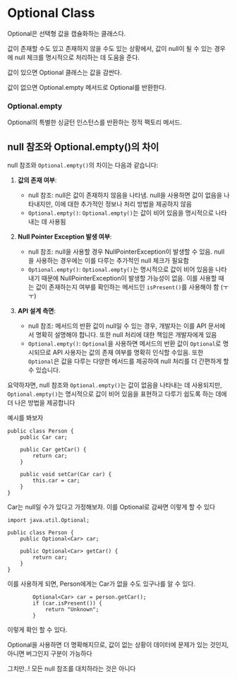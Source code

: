 # Optional Class

Optional은 선택형 값을 캡슐화하는 클래스다.

값이 존재할 수도 있고 존재하지 않을 수도 있는 상황에서, 값이 null이 될 수 있는 경우에 null 체크를 명시적으로 처리하는 데 도움을 준다.

값이 있으면 Optional 클래스는 값을 감싼다.

값이 없으면 Optional.empty 메서드로 Optional를 반환한다. 

### Optional.empty

Optional의 특별한 싱글턴 인스턴스를 반환하는 정적 팩토리 메서드.

## null 참조와 Optional.empty()의 차이

null 참조와 `Optional.empty()`의 차이는 다음과 같습니다:

1. **값의 존재 여부**:
	- null 참조: null은 값이 존재하지 않음을 나타냄. null을 사용하면 값이 없음을 나타내지만, 이에 대한 추가적인 정보나 처리 방법을 제공하지 않음
   - `Optional.empty()`: `Optional.empty()`는 값이 비어 있음을 명시적으로 나타내는 데 사용됨

2. **Null Pointer Exception 발생 여부**:
   - null 참조: null을 사용할 경우 NullPointerException이 발생할 수 있음. null을 사용하는 경우에는 이를 다루는 추가적인 null 체크가 필요함
   - `Optional.empty()`: `Optional.empty()`는 명시적으로 값이 비어 있음을 나타내기 때문에 NullPointerException이 발생할 가능성이 없음. 이를 사용할 때는 값이 존재하는지 여부를 확인하는 메서드인 `isPresent()`를 사용해야 함 (ㅜㅜ)

3. **API 설계 측면**:
   - null 참조: 메서드의 반환 값이 null일 수 있는 경우, 개발자는 이를 API 문서에서 명확히 설명해야 합니다. 또한 null 처리에 대한 책임은 개발자에게 있음
   - `Optional.empty()`: `Optional`을 사용하면 메서드의 반환 값이 `Optional`로 명시되므로 API 사용자는 값의 존재 여부를 명확히 인식할 수있음. 또한 `Optional`은 값을 다루는 다양한 메서드를 제공하여 null 처리를 더 간편하게 할 수 있습니다.

요약하자면, null 참조와 `Optional.empty()`는 값이 없음을 나타내는 데 사용되지만, `Optional.empty()`는 명시적으로 값이 비어 있음을 표현하고 다루기 쉽도록 하는 데에 더 나은 방법을 제공합니다


예시를 봐보자

```
public class Person {
    public Car car;

    public Car getCar() {
        return car;
    }

    public void setCar(Car car) {
        this.car = car;
    }
}

```

Car는 null일 수가 있다고 가정해보자. 이를 Optional로 감싸면 이렇게 할 수 있다

```
import java.util.Optional;

public class Person {
    public Optional<Car> car;

    public Optional<Car> getCar() {
        return car;
    }
}

```

이를 사용하게 되면, Person에게는 Car가 없을 수도 있구나를 알 수 있다.


```
        Optional<Car> car = person.getCar();
        if (car.isPresent()) {
            return "Unknown";
        }

```

이렇게 확인 할 수 있다.

Optional을 사용하면 더 명확해지므로, 값이 없는 상황이 데이터에 문제가 있는 것인지, 아니면 버그인지 구분이 가능하다

그치만..! 모든 null 참조를 대치하라는 것은 아니다
